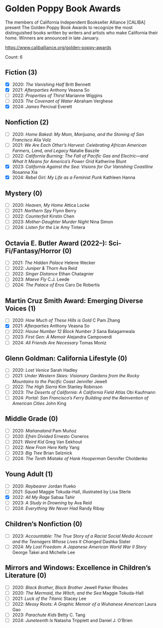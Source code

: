 # Golden Poppy Book Awards

The members of California Independent Bookseller Alliance [CALIBA] present The
Golden Poppy Book Awards to recognize the most distinguished books written by
writers and artists who make California their home. Winners are announced in
late January.

https://www.caliballiance.org/golden-poppy-awards

Count: 6

## Fiction (3)

- [x] 2020: _The Vanishing Half_ Britt Bennett
- [x] 2021: _Afterparties_ Anthony Veasna So
- [ ] 2022: _Properties of Thirst_ Marianne Wiggins
- [ ] 2023: _The Covenant of Water_ Abraham Verghese
- [x] 2024: _James_ Percival Everett

## Nonfiction (2)

- [ ] 2020: _Home Baked: My Mom, Marijuana, and the Stoning of San Francisco_ Alia Volz
- [ ] 2021: _We Are Each Other’s Harvest: Celebrating African American Farmers, Land, and Legacy_ Natalie Baszile
- [ ] 2022: _California Burning: The Fall of Pacific Gas and Electric—and What It Means for America’s Power Grid_ Katherine Blunt
- [x] 2023: _California Against the Sea: Visions for Our Vanishing Coastline_ Rosanna Xia
- [x] 2024: _Rebel Girl: My Life as a Feminist Punk_ Kathleen Hanna

## Mystery (0)

- [ ] 2020: _Heaven, My Home_ Attica Locke
- [ ] 2021: _Northern Spy_ Flynn Berry
- [ ] 2022: _Counterfeit_ Kirstin Chen
- [ ] 2023: _Mother-Daughter Murder Night_ Nina Simon
- [ ] 2024: _Listen for the Lie_ Amy Tintera

## Octavia E. Butler Award (2022–): Sci-Fi/Fantasy/Horror (0)

- [ ] 2021: _The Hidden Palace_ Helene Wecker
- [ ] 2022: _Juniper & Thorn_ Ava Reid
- [ ] 2022: _Singer Distance_ Ethan Chatagnier
- [ ] 2023: _Maeve Fly_ C.J. Leede
- [ ] 2024: _The Palace of Eros_ Caro De Robertis

## Martin Cruz Smith Award: Emerging Diverse Voices (1)

- [ ] 2020: _How Much of These Hills is Gold_ C Pam Zhang
- [x] 2021: _Afterparties_ Anthony Veasna So
- [ ] 2022: _House Number 12 Block Number 3_ Sana Balagamwala
- [ ] 2023: _First Gen: A Memoir_ Alejandra Campoverdi
- [ ] 2024: _All Friends Are Necessary_ Tomas Moniz

## Glenn Goldman: California Lifestyle (0)

- [ ] 2020: _Lost Venice_ Sarah Hadley
- [ ] 2021: _Under Western Skies: Visionary Gardens from the Rocky Mountains to the Pacific Coast_ Jennifer Jewell
- [ ] 2022: _The High Sierra_ Kim Stanley Robinson
- [ ] 2023: _The Deserts of California: A California Field Atlas_ Obi Kaufmann
- [ ] 2024: _Portal: San Francisco’s Ferry Building and the Reinvention of American Cities_ John King

## Middle Grade (0)

- [ ] 2020: _Mañanaland_ Pam Muñoz
- [ ] 2020: _Efrén Divided_ Ernesto Cisneros
- [ ] 2021: _Weird Kid_ Greg Van Eekhout
- [ ] 2022: _New From Here_ Kelly Yang
- [ ] 2023: _Big Tree_ Brian Selznick
- [ ] 2024: _The Tenth Mistake of Hank Hooperman_ Gennifer Choldenko

## Young Adult (1)

- [ ] 2020: _Raybearer_ Jordan Ifueko
- [ ] 2021: _Squad_ Maggie Tokuda-Hall, illustrated by Lisa Sterle
- [x] 2022: _All My Rage_ Sabaa Tahir
- [ ] 2023: _A Study in Drowning_ by Ava Reid
- [ ] 2024: _Everything We Never Had_ Randy Ribay

## Children’s Nonfiction (0)

- [ ] 2023: _Accountable: The True Story of a Racist Social Media Account and the Teenagers Whose Lives It Changed_ Dashka Slater
- [ ] 2024: _My Lost Freedom: A Japanese American World War II Story_ George Takei and Michelle Lee

## Mirrors and Windows: Excellence in Children’s Literature (0)

- [ ] 2020: _Black Brother, Black Brother_ Jewell Parker Rhodes
- [ ] 2020: _The Mermaid, the Witch, and the Sea_ Maggie Tokuda-Hall
- [ ] 2021: _Luck of the Titanic_ Stacey Lee
- [ ] 2022: _Messy Roots: A Graphic Memoir of a Wuhanese American_ Laura Gao
- [ ] 2023: _Parachute Kids_ Betty C. Tang
- [ ] 2024: _Juneteenth Is_ Natasha Tripplett and Daniel J. O’Brien
